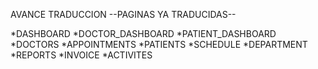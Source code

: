 AVANCE TRADUCCION 
--PAGINAS YA TRADUCIDAS--

*DASHBOARD
*DOCTOR_DASHBOARD
*PATIENT_DASHBOARD
*DOCTORS
*APPOINTMENTS
*PATIENTS
*SCHEDULE
*DEPARTMENT
*REPORTS
*INVOICE
*ACTIVITES


